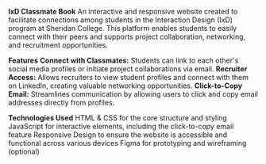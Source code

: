 **IxD Classmate Book**
An interactive and responsive website created to facilitate connections among students in the Interaction Design (IxD) program at Sheridan College. This platform enables students to easily connect with their peers and supports project collaboration, networking, and recruitment opportunities.

**Features**
**Connect with Classmates:** Students can link to each other's social media profiles or initiate project collaborations via email.
**Recruiter Access:** Allows recruiters to view student profiles and connect with them on LinkedIn, creating valuable networking opportunities.
**Click-to-Copy Email:** Streamlines communication by allowing users to click and copy email addresses directly from profiles.

**Technologies Used**
HTML & CSS for the core structure and styling
JavaScript for interactive elements, including the click-to-copy email feature
Responsive Design to ensure the website is accessible and functional across various devices
Figma for prototyping and wireframing (optional)
